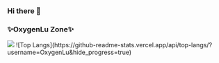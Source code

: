 ### Hi there 👋
### ✨OxygenLu Zone✨

<picture>
  <source
    srcset="https://github-readme-stats.vercel.app/api?username=OxygenLu&show_icons=true&theme=dark"
    media="(prefers-color-scheme: dark)"
  />
  <source
    srcset="https://github-readme-stats.vercel.app/api?username=OxygenLu&show_icons=true&title_color=C0CA33&icon_color=EC407A"
    media="(prefers-color-scheme: light), (prefers-color-scheme: no-preference)"
  />
  <img src="https://github-readme-stats.vercel.app/api?username=OxygenLu&show_icons=true&title_color=C0CA33" />
</picture>
![Top Langs](https://github-readme-stats.vercel.app/api/top-langs/?username=OxygenLu&hide_progress=true)
<!--
**OxygenLu/OxygenLu** is a ✨ _special_ ✨ repository because its `README.md` (this file) appears on your GitHub profile.

Here are some ideas to get you started:

- 🔭 I’m currently working on ...
- 🌱 I’m currently learning ...
- 👯 I’m looking to collaborate on ...
- 🤔 I’m looking for help with ...
- 💬 Ask me about ...
- 📫 How to reach me: ...
- 😄 Pronouns: ...
- ⚡ Fun fact: ...
-->
